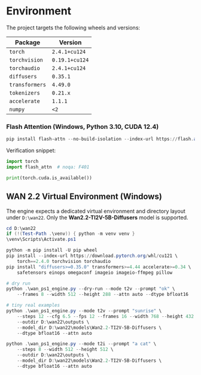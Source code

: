 # Environment

The project targets the following wheels and versions:

| Package | Version |
| ------- | ------- |
| `torch` | `2.4.1+cu124` |
| `torchvision` | `0.19.1+cu124` |
| `torchaudio` | `2.4.1+cu124` |
| `diffusers` | `0.35.1` |
| `transformers` | `4.49.0` |
| `tokenizers` | `0.21.x` |
| `accelerate` | `1.1.1` |
| `numpy` | `<2` |

### Flash Attention (Windows, Python 3.10, CUDA 12.4)

```powershell
pip install flash-attn --no-build-isolation --index-url https://flash.attn.wheels/cu124/torch2.4.1
```

Verification snippet:

```python
import torch
import flash_attn  # noqa: F401

print(torch.cuda.is_available())
```

## WAN 2.2 Virtual Environment (Windows)

The engine expects a dedicated virtual environment and directory layout
under `D:\wan22`.  Only the **Wan2.2-TI2V-5B-Diffusers** model is supported.

```powershell
cd D:\wan22
if (!(Test-Path .\venv)) { python -m venv venv }
\venv\Scripts\Activate.ps1

python -m pip install -U pip wheel
pip install --index-url https://download.pytorch.org/whl/cu121 \
    torch==2.4.0 torchvision torchaudio
pip install "diffusers>=0.35.0" transformers>=4.44 accelerate>=0.34 \
    safetensors einops omegaconf imageio imageio-ffmpeg pillow

# dry run
python .\wan_ps1_engine.py --dry-run --mode t2v --prompt "ok" \
    --frames 8 --width 512 --height 288 --attn auto --dtype bfloat16

# tiny real examples
python .\wan_ps1_engine.py --mode t2v --prompt "sunrise" \
    --steps 12 --cfg 6.5 --fps 12 --frames 16 --width 768 --height 432 \
    --outdir D:\wan22\outputs \
    --model_dir D:\wan22\models\Wan2.2-TI2V-5B-Diffusers \
    --dtype bfloat16 --attn auto

python .\wan_ps1_engine.py --mode t2i --prompt "a cat" \
    --steps 8 --width 512 --height 512 \
    --outdir D:\wan22\outputs \
    --model_dir D:\wan22\models\Wan2.2-TI2V-5B-Diffusers \
    --dtype bfloat16 --attn auto
```

